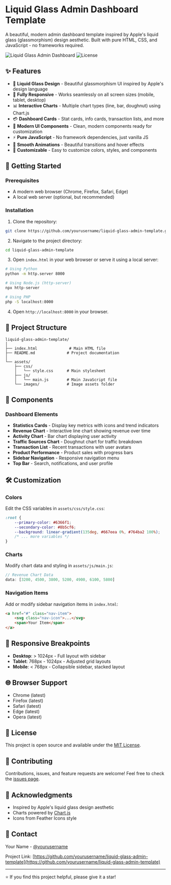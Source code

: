 # Liquid Glass Admin Dashboard Template

A beautiful, modern admin dashboard template inspired by Apple's liquid glass (glassmorphism) design aesthetic. Built with pure HTML, CSS, and JavaScript - no frameworks required.

![Liquid Glass Admin Dashboard](https://img.shields.io/badge/Status-Active-success)
![License](https://img.shields.io/badge/License-MIT-blue)

## ✨ Features

- 🎨 **Liquid Glass Design** - Beautiful glassmorphism UI inspired by Apple's design language
- 📱 **Fully Responsive** - Works seamlessly on all screen sizes (mobile, tablet, desktop)
- 📊 **Interactive Charts** - Multiple chart types (line, bar, doughnut) using Chart.js
- 💳 **Dashboard Cards** - Stat cards, info cards, transaction lists, and more
- 🎯 **Modern UI Components** - Clean, modern components ready for customization
- ⚡ **Pure JavaScript** - No framework dependencies, just vanilla JS
- 🌈 **Smooth Animations** - Beautiful transitions and hover effects
- 🎨 **Customizable** - Easy to customize colors, styles, and components

## 🚀 Getting Started

### Prerequisites

- A modern web browser (Chrome, Firefox, Safari, Edge)
- A local web server (optional, but recommended)

### Installation

1. Clone the repository:
```bash
git clone https://github.com/yourusername/liquid-glass-admin-template.git
```

2. Navigate to the project directory:
```bash
cd liquid-glass-admin-template
```

3. Open `index.html` in your web browser or serve it using a local server:

```bash
# Using Python
python -m http.server 8000

# Using Node.js (http-server)
npx http-server

# Using PHP
php -S localhost:8000
```

4. Open `http://localhost:8000` in your browser.

## 📁 Project Structure

```
liquid-glass-admin-template/
│
├── index.html              # Main HTML file
├── README.md              # Project documentation
│
└── assets/
    ├── css/
    │   └── style.css      # Main stylesheet
    ├── js/
    │   └── main.js        # Main JavaScript file
    └── images/            # Image assets folder
```

## 🎨 Components

### Dashboard Elements

- **Statistics Cards** - Display key metrics with icons and trend indicators
- **Revenue Chart** - Interactive line chart showing revenue over time
- **Activity Chart** - Bar chart displaying user activity
- **Traffic Sources Chart** - Doughnut chart for traffic breakdown
- **Transaction List** - Recent transactions with user avatars
- **Product Performance** - Product sales with progress bars
- **Sidebar Navigation** - Responsive navigation menu
- **Top Bar** - Search, notifications, and user profile

## 🛠️ Customization

### Colors

Edit the CSS variables in `assets/css/style.css`:

```css
:root {
    --primary-color: #6366f1;
    --secondary-color: #8b5cf6;
    --background: linear-gradient(135deg, #667eea 0%, #764ba2 100%);
    /* ... more variables */
}
```

### Charts

Modify chart data and styling in `assets/js/main.js`:

```javascript
// Revenue Chart Data
data: [3200, 4500, 3800, 5200, 4900, 6100, 5800]
```

### Navigation Items

Add or modify sidebar navigation items in `index.html`:

```html
<a href="#" class="nav-item">
    <svg class="nav-icon">...</svg>
    <span>Your Item</span>
</a>
```

## 📱 Responsive Breakpoints

- **Desktop**: > 1024px - Full layout with sidebar
- **Tablet**: 768px - 1024px - Adjusted grid layouts
- **Mobile**: < 768px - Collapsible sidebar, stacked layout

## 🌐 Browser Support

- Chrome (latest)
- Firefox (latest)
- Safari (latest)
- Edge (latest)
- Opera (latest)

## 📄 License

This project is open source and available under the [MIT License](LICENSE).

## 🤝 Contributing

Contributions, issues, and feature requests are welcome! Feel free to check the [issues page](https://github.com/yourusername/liquid-glass-admin-template/issues).

## 🙏 Acknowledgments

- Inspired by Apple's liquid glass design aesthetic
- Charts powered by [Chart.js](https://www.chartjs.org/)
- Icons from Feather Icons style

## 📧 Contact

Your Name - [@yourusername](https://twitter.com/yourusername)

Project Link: [https://github.com/yourusername/liquid-glass-admin-template](https://github.com/yourusername/liquid-glass-admin-template)

---

⭐ If you find this project helpful, please give it a star!

